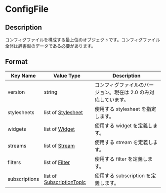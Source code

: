 # ConfigFile

## Description

コンフィグファイルを構成する最上位のオブジェクトです。コンフィグファイル全体は辞書型のデータである必要があります。

## Format

| Key Name      | Value Type                                                   | Description                                                     |
| ------------- | ------------------------------------------------------------ | --------------------------------------------------------------- |
| version       | string                                                       | コンフィグファイルのバージョン。現在は 2.0 のみ対応しています。 |
| stylesheets   | list of [Stylesheet](../common/stylesheet.md)                | 使用する stylesheet を指定します。                              |
| widgets       | list of [Widget](../common/widget.md)                        | 使用する widget を定義します。                                  |
| streams       | list of [Stream](../common/stream.md)                        | 使用する stream を定義します。                                  |
| filters       | list of [Filter](../common/filter.md)                        | 使用する filter を定義します。                                  |
| subscriptions | list of [SubscriptionTopic](../stream/subscription-topic.md) | 使用する subscription を定義します。                            |
